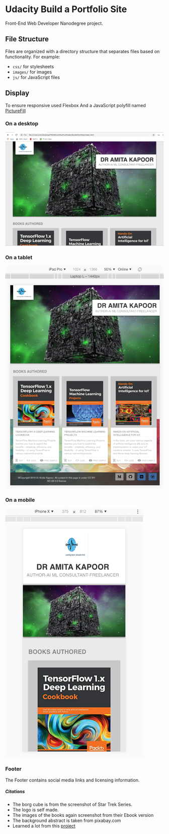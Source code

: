 # Udacity Build a Portfolio Site


Front-End Web Developer Nanodegree project.

## File Structure

Files are organized with a directory structure that separates files based on functionality. For example:
* `css/` for stylesheets
* `images/` for images
* `js/` for JavaScript files

## Display
To ensure responsive used Flexbox
And a JavaScript polyfill named [PictureFill](http://scottjehl.github.io/picturefill/)

### On a desktop
![desktop](images/desktop.png)

### On a tablet

![tablet](images/tablet.png)

### On a mobile

![mobile](images/mobile.png)

### Footer
The Footer contains social media links and licensing information.

##### Citations
* The borg cube is from the screenshot of Star Trek Series.
* The logo is self made.
* The images of the books again screenshot from their Ebook version
* The background abstract is taken from pixabay.com 
* Learned a lot from this [project](https://github.com/gjarnling/udacity-build-a-portfolio-site)
